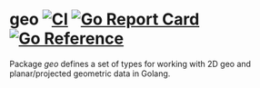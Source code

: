 # geo [![CI](https://github.com/pchchv/geo/workflows/CI/badge.svg)](https://github.com/pchchv/geo/actions?query=workflow%3ACI+event%3Apush) [![Go Report Card](https://goreportcard.com/badge/github.com/pchchv/geo)](https://goreportcard.com/report/github.com/pchchv/geo) [![Go Reference](https://pkg.go.dev/badge/github.com/pchchv/geo.svg)](https://pkg.go.dev/github.com/pchchv/geo)

Package *geo* defines a set of types for working with 2D geo and planar/projected geometric data in Golang.